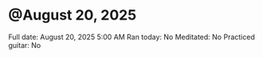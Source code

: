 # @August 20, 2025

Full date: August 20, 2025 5:00 AM
Ran today: No
Meditated: No
Practiced guitar: No